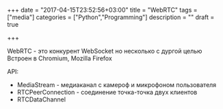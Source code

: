 +++
date = "2017-04-15T23:52:56+03:00"
title = "WebRTC"
tags = ["media"]
categories = ["Python","Programming"]
description = ""
draft = true

+++

WebRTC - это конкурент WebSocket но несколько с дургой целью
Встроен в  Chromium, Mozilla Firefox
<!--more-->

API:
 - MediaStream - медиаканал с камероф и микрофоном пользователя
 - RTCPeerConnection - соединение точка-точка двух клиентов
 - RTCDataChannel
